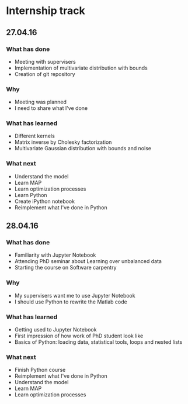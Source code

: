 # Internship track

## 27.04.16
### What has done
- Meeting with supervisers
- Implementation of multivariate distribution with bounds
- Creation of git repository

### Why
- Meeting was planned
- I need to share what I've done

### What has learned
- Different kernels
- Matrix inverse by Cholesky factorization
- Multivariate Gaussian distribution with bounds and noise

### What next
- Understand the model
- Learn MAP
- Learn optimization processes
- Learn Python
- Create iPython notebook
- Reimplement what I've done in Python

## 28.04.16
### What has done
- Familiarity with Jupyter Notebook
- Attending PhD seminar about Learning over unbalanced data 
- Starting the course on Software carpentry

### Why
- My supervisers want me to use Jupyter Notebook
- I should use Python to rewrite the Matlab code

### What has learned
- Getting used to Jupyter Notebook
- First impression of how work of PhD student look like
- Basics of Python: loading data, statistical tools, loops and nested lists

### What next
- Finish Python course
- Reimplement what I've done in Python
- Understand the model
- Learn MAP
- Learn optimization processes